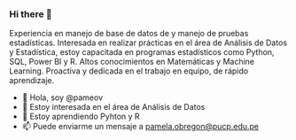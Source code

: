 ### Hi there 👋
Experiencia en manejo de base de datos de y manejo de pruebas estadísticas. Interesada en realizar prácticas en el área de Análisis de Datos y Estadística, estoy capacitada en programas estadísticos como Python, SQL, Power BI y R. Altos conocimientos en Matemáticas y Machine Learning. Proactiva y dedicada en el trabajo en equipo, de rápido aprendizaje.

- 👋 Hola, soy @pameov
- 👀 Estoy interesada en el área de Análisis de Datos
- 🌱 Estoy aprendiendo Pyhton y R
- 📫 Puede enviarme un mensaje a pamela.obregon@pucp.edu.pe
